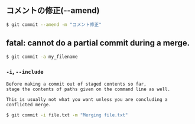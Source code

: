 ## コメントの修正(--amend)

~~~bash
$ git commit --amend -m "コメント修正"
~~~


## fatal: cannot do a partial commit during a merge.

~~~bash
$ git commit -a my_filename
~~~


### `-i`, `--include`

~~~
Before making a commit out of staged contents so far,
stage the contents of paths given on the command line as well.

This is usually not what you want unless you are concluding a conflicted merge.
~~~

~~~bash
$ git commit -i file.txt -m "Merging file.txt"
~~~
